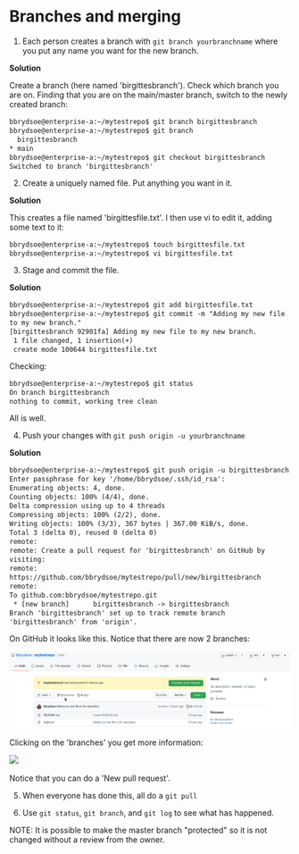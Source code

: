 # Branches and merging 

1. Each person creates a branch with `git branch yourbranchname` where you put any name you want for the new branch. 

**Solution**

Create a branch (here named 'birgittesbranch'). Check which branch you are on. Finding that you are on the main/master branch, switch to the newly created branch: 

```shell
bbrydsoe@enterprise-a:~/mytestrepo$ git branch birgittesbranch
bbrydsoe@enterprise-a:~/mytestrepo$ git branch
  birgittesbranch
* main
bbrydsoe@enterprise-a:~/mytestrepo$ git checkout birgittesbranch 
Switched to branch 'birgittesbranch'
``` 

2. Create a uniquely named file. Put anything you want in it. 

**Solution**

This creates a file named 'birgittesfile.txt'. I then use vi to edit it, adding some text to it: 

```shell
bbrydsoe@enterprise-a:~/mytestrepo$ touch birgittesfile.txt
bbrydsoe@enterprise-a:~/mytestrepo$ vi birgittesfile.txt 
```

3. Stage and commit the file. 

**Solution**

```shell
bbrydsoe@enterprise-a:~/mytestrepo$ git add birgittesfile.txt 
bbrydsoe@enterprise-a:~/mytestrepo$ git commit -m "Adding my new file to my new branch."
[birgittesbranch 92901fa] Adding my new file to my new branch.
 1 file changed, 1 insertion(+)
 create mode 100644 birgittesfile.txt
```

Checking: 

```shell
bbrydsoe@enterprise-a:~/mytestrepo$ git status
On branch birgittesbranch
nothing to commit, working tree clean
```

All is well. 

4. Push your changes with `git push origin -u yourbranchname`

**Solution** 

```shell
bbrydsoe@enterprise-a:~/mytestrepo$ git push origin -u birgittesbranch 
Enter passphrase for key '/home/bbrydsoe/.ssh/id_rsa': 
Enumerating objects: 4, done.
Counting objects: 100% (4/4), done.
Delta compression using up to 4 threads
Compressing objects: 100% (2/2), done.
Writing objects: 100% (3/3), 367 bytes | 367.00 KiB/s, done.
Total 3 (delta 0), reused 0 (delta 0)
remote: 
remote: Create a pull request for 'birgittesbranch' on GitHub by visiting:
remote:      https://github.com/bbrydsoe/mytestrepo/pull/new/birgittesbranch
remote: 
To github.com:bbrydsoe/mytestrepo.git
 * [new branch]      birgittesbranch -> birgittesbranch
Branch 'birgittesbranch' set up to track remote branch 'birgittesbranch' from 'origin'.
```

On GitHub it looks like this. Notice that there are now 2 branches: 

![](figures/github.png)

Clicking on the 'branches' you get more information: 

![](figures/2brnaches.png) 

Notice that you can do a 'New pull request'. 

5. When everyone has done this, all do a `git pull`

6. Use `git status`, `git branch`, and `git log` to see what has happened. 

NOTE: It is possible to make the master branch "protected" so it is not changed without a review from the owner. 

